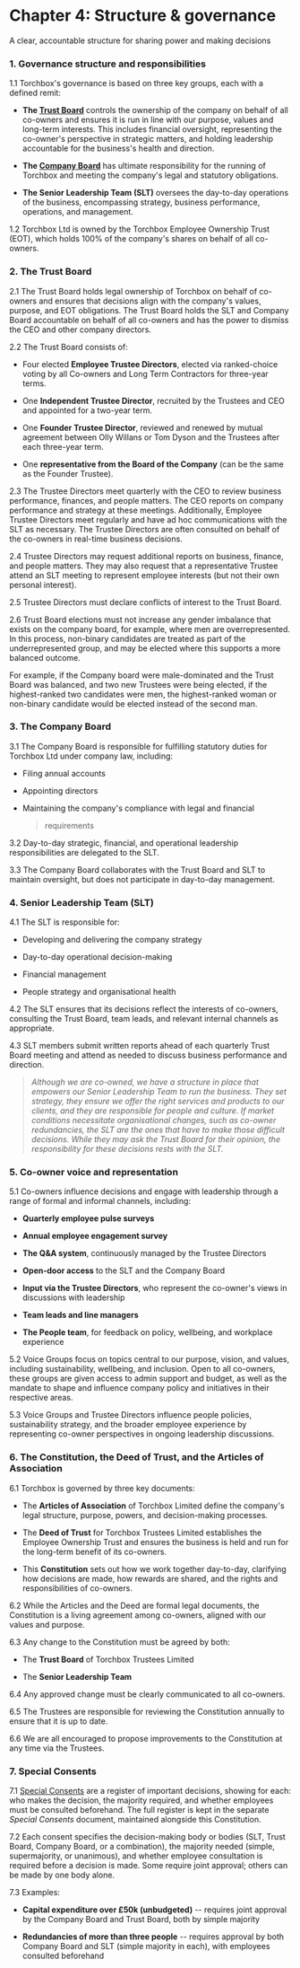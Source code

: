 # Chapter 4: Structure & governance

A clear, accountable structure for sharing power and making decisions

### **1. Governance structure and responsibilities**

1.1 Torchbox's governance is based on three key groups, each with a
defined remit:

-   **The [Trust Board](https://find-and-update.company-information.service.gov.uk/company/12054233/officers)** controls the ownership of the company on behalf of all co-owners and ensures it is run in line with our purpose, values and long-term interests. This includes financial oversight, representing the co-owner\'s perspective in strategic matters, and holding leadership accountable for the business\'s health and direction.

-   **The [Company Board](https://find-and-update.company-information.service.gov.uk/company/03983354/officers)**  has ultimate responsibility for the running of Torchbox and meeting the company's legal and statutory obligations.

-   **The Senior Leadership Team (SLT)** oversees the day-to-day operations of the business, encompassing strategy, business performance, operations, and management.

1.2 Torchbox Ltd is owned by the Torchbox Employee Ownership Trust
(EOT), which holds 100% of the company's shares on behalf of all
co-owners.

### 2. The Trust Board

2.1 The Trust Board holds legal ownership of Torchbox on behalf of
co-owners and ensures that decisions align with the company's values,
purpose, and EOT obligations. The Trust Board holds the SLT and Company
Board accountable on behalf of all co-owners and has the power to
dismiss the CEO and other company directors.

2.2 The Trust Board consists of:

-   Four elected **Employee Trustee Directors**, elected via ranked-choice voting by all Co-owners and Long Term Contractors for three-year terms.

-   One **Independent Trustee Director**, recruited by the Trustees and CEO and appointed for a two-year term.

-   One **Founder Trustee Director**, reviewed and renewed by mutual agreement between Olly Willans or Tom Dyson and the Trustees after each three-year term.

-   One **representative from the Board of the Company** (can be the same as the Founder Trustee).

2.3 The Trustee Directors meet quarterly with the CEO to review business
performance, finances, and people matters. The CEO reports on company
performance and strategy at these meetings. Additionally, Employee
Trustee Directors meet regularly and have ad hoc communications with the
SLT as necessary. The Trustee Directors are often consulted on behalf of
the co-owners in real-time business decisions.

2.4 Trustee Directors may request additional reports on business,
finance, and people matters. They may also request that a representative
Trustee attend an SLT meeting to represent employee interests (but not
their own personal interest).

2.5 Trustee Directors must declare conflicts of interest to the Trust
Board.

2.6 Trust Board elections must not increase any gender imbalance that
exists on the company board, for example, where men are overrepresented.
In this process, non-binary candidates are treated as part of the
underrepresented group, and may be elected where this supports a more
balanced outcome.

For example, if the Company board were male-dominated and the Trust
Board was balanced, and two new Trustees were being elected, if the
highest-ranked two candidates were men, the highest-ranked woman or
non-binary candidate would be elected instead of the second man.

### 3. The Company Board

3.1 The Company Board is responsible for fulfilling statutory duties for
Torchbox Ltd under company law, including:

-   Filing annual accounts

-   Appointing directors

-   Maintaining the company's compliance with legal and financial
    > requirements

3.2 Day-to-day strategic, financial, and operational leadership
responsibilities are delegated to the SLT.

3.3 The Company Board collaborates with the Trust Board and SLT to
maintain oversight, but does not participate in day-to-day management.

### 4. Senior Leadership Team (SLT)

4.1 The SLT is responsible for:

-   Developing and delivering the company strategy

-   Day-to-day operational decision-making

-   Financial management

-   People strategy and organisational health

4.2 The SLT ensures that its decisions reflect the interests of
co-owners, consulting the Trust Board, team leads, and relevant internal
channels as appropriate.

4.3 SLT members submit written reports ahead of each quarterly Trust
Board meeting and attend as needed to discuss business performance and
direction.

> *Although we are co-owned, we have a structure in place that empowers
> our Senior Leadership Team to run the business. They set strategy,
> they ensure we offer the right services and products to our clients,
> and they are responsible for people and culture. If market conditions
> necessitate organisational changes, such as co-owner redundancies, the
> SLT are the ones that have to make those difficult decisions. While
> they may ask the Trust Board for their opinion, the responsibility for
> these decisions rests with the SLT.*

### 5. Co-owner voice and representation

5.1 Co-owners influence decisions and engage with leadership through a
range of formal and informal channels, including:

-   **Quarterly employee pulse surveys**

-   **Annual employee engagement survey**

-   **The Q&A system**, continuously managed by the Trustee Directors

-   **Open-door access** to the SLT and the Company Board

-   **Input via the Trustee Directors**, who represent the co-owner\'s views in discussions with leadership

-   **Team leads and line managers**

-   **The People team**, for feedback on policy, wellbeing, and workplace experience

5.2 Voice Groups focus on topics central to our purpose, vision, and
values, including sustainability, wellbeing, and inclusion. Open to all
co-owners, these groups are given access to admin support and budget, as
well as the mandate to shape and influence company policy and
initiatives in their respective areas.

5.3 Voice Groups and Trustee Directors influence people policies, sustainability strategy, and the broader employee experience by representing co-owner perspectives in ongoing leadership discussions.

### 6. The Constitution, the Deed of Trust, and the Articles of Association

6.1 Torchbox is governed by three key documents:

-   The **Articles of Association** of Torchbox Limited define the company's legal structure, purpose, powers, and decision-making processes.

-   The **Deed of Trust** for Torchbox Trustees Limited establishes the Employee Ownership Trust and ensures the business is held and run for the long-term benefit of its co-owners.

-   This **Constitution** sets out how we work together day-to-day, clarifying how decisions are made, how rewards are shared, and the rights and responsibilities of co-owners.

6.2 While the Articles and the Deed are formal legal documents, the
Constitution is a living agreement among co-owners, aligned with our
values and purpose.

6.3 Any change to the Constitution must be agreed by both:

-   The **Trust Board** of Torchbox Trustees Limited

-   The **Senior Leadership Team**

6.4 Any approved change must be clearly communicated to all co-owners.

6.5 The Trustees are responsible for reviewing the Constitution annually
to ensure that it is up to date.

6.6 We are all encouraged to propose improvements to the Constitution at
any time via the Trustees.

### 7. Special Consents

7.1 [Special
Consents](https://docs.google.com/spreadsheets/d/1ZxQNdc9coJDqxPCIYbxlXpN_8ted-97_BMQXwLedClA/edit?gid=672296824#gid=672296824)
are a register of important decisions, showing for each: who makes the
decision, the majority required, and whether employees must be consulted
beforehand. The full register is kept in the separate *Special Consents*
document, maintained alongside this Constitution.

7.2 Each consent specifies the decision-making body or bodies (SLT,
Trust Board, Company Board, or a combination), the majority needed
(simple, supermajority, or unanimous), and whether employee consultation
is required before a decision is made. Some require joint approval;
others can be made by one body alone.

7.3 Examples:

-   **Capital expenditure over £50k (unbudgeted)** -- requires joint approval by the Company Board and Trust Board, both by simple majority

-   **Redundancies of more than three people** -- requires approval by both Company Board and SLT (simple majority in each), with employees consulted beforehand


